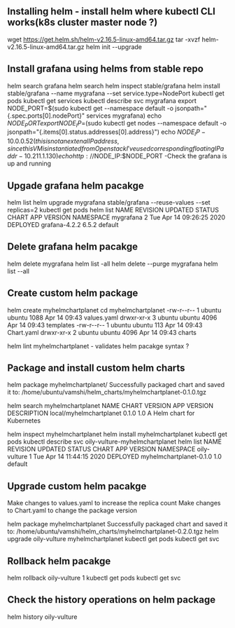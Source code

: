 Installing helm - install helm where kubectl CLI works(k8s cluster master node ?)
---------------------------------------------------------------------------------
wget https://get.helm.sh/helm-v2.16.5-linux-amd64.tar.gz
tar -xvzf helm-v2.16.5-linux-amd64.tar.gz
helm init --upgrade

Install grafana using helms from stable repo
--------------------------------------------
helm search grafana
helm search
helm inspect stable/grafana
helm install stable/grafana --name mygrafana --set service.type=NodePort
kubectl get pods
kubectl get services
kubectl describe svc mygrafana
export NODE_PORT=$(sudo kubectl get --namespace default -o jsonpath="{.spec.ports[0].nodePort}" services mygrafana)
echo $NODE_PORT
export NODE_IP=$(sudo kubectl get nodes --namespace default -o jsonpath="{.items[0].status.addresses[0].address}")
echo $NODE_IP - 10.0.0.52 (this is not an extenal IP address, since this VM is instantiated from Openstack I've used corresponding floating IP addr-10.211.1.130)
echo http://$NODE_IP:$NODE_PORT -Check the grafana is up and running

Upgade grafana helm pacakge
---------------------------
helm list
helm upgrade mygrafana stable/grafana --reuse-values --set replicas=2
kubectl get pods
helm list
NAME            REVISION        UPDATED                         STATUS          CHART           APP VERSION     NAMESPACE
mygrafana       2               Tue Apr 14 09:26:25 2020        DEPLOYED        grafana-4.2.2   6.5.2           default

Delete grafana helm pacakge
---------------------------
helm delete mygrafana
helm list -all
helm delete --purge mygrafana
helm list --all

Create custom helm package
--------------------------
helm create myhelmchartplanet
cd myhelmchartplanet
-rw-r--r-- 1 ubuntu ubuntu 1088 Apr 14 09:43 values.yaml
drwxr-xr-x 3 ubuntu ubuntu 4096 Apr 14 09:43 templates
-rw-r--r-- 1 ubuntu ubuntu  113 Apr 14 09:43 Chart.yaml
drwxr-xr-x 2 ubuntu ubuntu 4096 Apr 14 09:43 charts

helm lint myhelmchartplanet - validates helm pacakge syntax ?

Package and install custom helm charts
--------------------------------------
helm package myhelmchartplanet/
Successfully packaged chart and saved it to: /home/ubuntu/vamshi/helm_charts/myhelmchartplanet-0.1.0.tgz

helm search myhelmchartplanet
NAME                    CHART VERSION   APP VERSION     DESCRIPTION
local/myhelmchartplanet 0.1.0           1.0             A Helm chart for Kubernetes

helm inspect myhelmchartplanet
helm install myhelmchartplanet
kubectl get pods
kubectl describe svc oily-vulture-myhelmchartplanet
helm list
NAME            REVISION        UPDATED                         STATUS          CHART                   APP VERSION     NAMESPACE
oily-vulture    1               Tue Apr 14 11:44:15 2020        DEPLOYED        myhelmchartplanet-0.1.0 1.0             default

Upgrade custom helm pacakge
---------------------------
Make changes to values.yaml to increase the replica count
Make changes to Chart.yaml to change the package version

helm package myhelmchartplanet
Successfully packaged chart and saved it to: /home/ubuntu/vamshi/helm_charts/myhelmchartplanet-0.2.0.tgz
helm upgrade oily-vulture myhelmchartplanet
kubectl get pods
kubectl get svc

Rollback helm pacakge
---------------------
helm rollback oily-vulture 1
kubectl get pods
kubectl get svc

Check the history operations on helm package
--------------------------------------------
helm history oily-vulture
